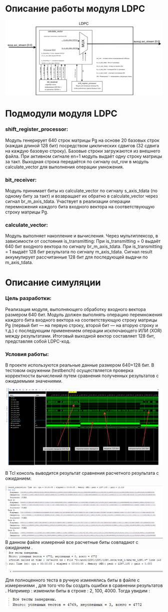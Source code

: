 # Описание работы модуля LDPC

![Описание работы модуля LDPC](https://github.com/CASartemm/LDPC/blob/main/images/123.png)

# Подмодули модуля LDPC
### shift_register_processor:
  Модуль генерирует 640 строк матрицы Pg на основе 20 базовых строк (каждая длиной 128 бит) посредством циклических сдвигов (32 сдвига на каждую базовую строку). Базовые строки загружаются из внешнего файла. При активном сигнале en=1 модуль выдаёт одну строку матрицы за такт. Выходная строка передаётся по сигналу out_row в модуль calculate_vector для выполнения операции умножения.
### bit_receiver:
Модуль принимает биты из calculate_vector по сигналу s_axis_tdata (по одному биту за такт) и возвращает их обратно в calculate_vector через сигнал br_m_axis_tdata. Участвует в реализации операции перемножения каждого бита входного вектора на соответствующую строку матрицы Pg.
### calculate_vector:
Модуль выполняет накопление и вычисления. Через мультиплексор, в зависимости от состояния is_transmitting:
При is_transmitting = 0 выдаёт 640 бит входного вектора по сигналу br_m_axis_tdata.
При is_transmitting = 1 выдаёт 128 бит результата по сигналу m_axis_tdata.
Сигнал result аккумулирует рассчитанные 128 бит для последующей выдачи по m_axis_tdata.


# Описание симуляции
### Цель разработки:   
Реализация модуля, выполняющего обработку входного вектора размером 640 бит. Модуль должен выполнять операцию перемножения каждого бита входного вектора на соответствующую строку матрицы Pg (первый бит — на первую строку, второй бит — на вторую строку и т.д.) с последующим применением операции исключающего ИЛИ (XOR) между результатами. Итоговый выходной вектор составляет 128 бит, представляя собой LDPC-код.
###  Условия работы:  
 В проекте используются реальные данные размером 640+128 бит. В тестовом окружении (testbench) осуществляется проверка корректности вычислений путем сравнения полученных результатов с ожидаемыми значениями.


![Описание симуляции](https://github.com/CASartemm/LDPC/blob/main/images/1.png?raw=true)

В Tcl консоль выводится результат сравнения расчетного результата с ожиданием:

![Результат ожидания](https://github.com/CASartemm/LDPC/blob/main/images/2.png?raw=true)
В данном файле измерений все расчетные биты совпадают с ожиданием .
![Совпадают с ожиданием](https://github.com/CASartemm/LDPC/blob/main/images/3.png?raw=true)

Для полноценного теста в ручную изменялись биты в файле с измерениями , для того что бы создать ошибки в сравнении результатов . 
Например : изменили биты в строке : 2, 100, 4000. Тогда увидим :

![Создать ошибки](https://github.com/CASartemm/LDPC/blob/main/images/4.png?raw=true)
